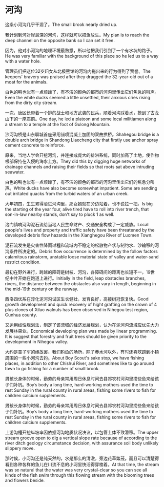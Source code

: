 # 河沟

<p><span class="chinese">这条小河沟几乎干涸了。</span><span class="english">The small brook nearly dried up.</span></p>

<p><span class="chinese">我计划到河对岸最深的河沟，这样就可以把鱼放生。</span><span class="english">My plan is to reach the deep channel on the opposite bank so I can set it free.</span></p>

<p><span class="chinese">因为，他对小河沟的地理环境最熟悉，所以他把我们引到了一个有水坑的路子。</span><span class="english">He was very familiar with the background of this place so he led us to a way with a water hole.</span></p>

<p><span class="chinese">管理员们把这位32岁妇女从北极熊馆的河沟内拖出来的行为得到了赞誉。</span><span class="english">The keepers' bravery was praised after they dragged the 32-year-old out of a moat for the animals.</span></p>

<p><span class="chinese">白色的鸭也似有一点烦躁了，有不洁的颜色的都市的河沟里传出它们焦急的叫声。</span><span class="english">Even the white ducks seemed a little unsettled, their anxious cries rising from the dirty city stream.</span></p>

<p><span class="chinese">一次，唐区长带着一个排的战士和地方武装的民兵，顺着河沟踩着水，摸到了古龙山下的一座庙前。</span><span class="english">One day, he led a platoon and some local militiamen along a stream to a temple at the foot of Gulong Mountain.</span></p>

<p><span class="chinese">沙河沟桥是山东聊城首座采用锚喷混凝土加固的双曲拱桥。</span><span class="english">Shahegou bridge is a double arch bridge in Shandong Liaocheng city that firstly use anchor spray cement concrete to reinforce.</span></p>

<p><span class="chinese">原来，当地人学会开挖河沟，并连接成庞大的排洪系统，同时加高了土地，使作物根部保持在入侵的海水上方。</span><span class="english">They did this by digging huge networks of drainage channels and raising their fields so that roots sat above intruding seawater.</span></p>

<p><span class="chinese">白色的鸭也似有一点烦躁了，有不洁的颜色的都市的河沟里传出它们的焦急分叫声。</span><span class="english">White ducks have also become somewhat impatient. Some are sending out irritated quacks from the turbid waters of an urban creek.</span></p>

<p><span class="chinese">大年初四，生生累得滚进河沟里，那女婿就在旁边站着，也不说拉一把。</span><span class="english">Is big the starting of the year four, alive tired have to roll into river trench, that son-in-law nearby stands, don't say to pluck 1 as well.</span></p>

<p><span class="chinese">洛门镇响河沟泥石流给当地人民生命财产、交通安全构成了一定威胁。</span><span class="english">Local people's lives and property and traffic safety have been threatened by the developed debris flow hazards in the Xianghegou River of Luomen Town.</span></p>

<p><span class="chinese">泥石流发生是灾害性降雨过程和流域内不稳定的松散物产状与制约水、沙输移的河沟条件所决定的。</span><span class="english">Debris flow occurrence is determined by the follow factors calamitous rainstorm, unstable loose material state of valley and water-sand restrict condition.</span></p>

<p><span class="chinese">最初在野外进行，跨越的障碍是树枝、河沟，各障碍间的距离也长短不一，19世纪中叶开始在跑道上进行。</span><span class="english">Initially in the field, leap obstacles branches, rivers, the distance between the obstacles also vary in length, beginning in the mid-19th century on the runway.</span></p>

<p><span class="chinese">西洛四优系在淳化泥河沟试区生长健壮，发育良好，高接树冠恢复快。</span><span class="english">Good growth development and quick recovery of hight grafting on the crown of 4 plus clones of Xiluo walnuts has been observed in Nihegou test region, Cunhua county.</span></p>

<p><span class="chinese">又运用线性规划法，制定了该流域的经济发展规划，认为在泥河沟流域应优先大力发展林果业。</span><span class="english">Economical developing plan was made by linear programming. It is suggest that forestry and fruit trees should be given priority to the development in Nihegou valley.</span></p>

<p><span class="chinese">大约是童子军的缘故罢，我们钓鱼的场所，除了赤水河以外，有时还喜欢跑到小镇周围的一些小河沟去钓。</span><span class="english">About Boy Scout's sake stop, we have fishing places, in addition to other Chishui River, and sometimes like to go around town to go fishing for a number of small brook.</span></p>

<p><span class="chinese">男孩长身体的时候，勤劳的母亲常用周日休息时间去县郊农村河沟里捞些鱼来给孩子们补钙。</span><span class="english">Boy’s body a long time, hard-working mothers used the time to rest Sunday in the rural county in rural areas, fishing some rivers to fish for children calcium supplements.</span></p>

<p><span class="chinese">男孩长身体的时候，勤劳的母亲常用周日休息时间去县郊农村河沟里捞些鱼来给孩子们补钙。</span><span class="english">Boy’s body a long time, hard-working mothers used the time to rest Sunday in the  rural county in rural areas, fishing some rivers to fish for children calcium supplements.</span></p>

<p><span class="chinese">上游沟槽开挖纵坡率因依据河沟地质状况决议，以包管土体不致滑移。</span><span class="english">The upper stream groove open to dig a vertical slope rate because of according to the river ditch geology circumstance decision, with assurance soil body unlikely slippery move.</span></p>

<p><span class="chinese">那时候，小河沟还是纯天然的，水是那么的清澈，旁边花草繁茂，而且可以清楚得看到各种各样的鱼儿在川流不息的小河里快活得穿梭着。</span><span class="english">At that time, the stream was so natural that the water was very crystal-clear so you can see all kinds of the fish swim through this flowing stream with the blooming trees and flowers beside.</span></p>

